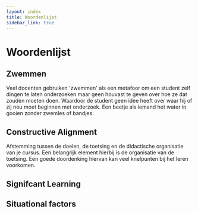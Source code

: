 ```yaml
---
layout: index
title: Woordenlijst
sidebar_link: true
---
```


# Woordenlijst

## Zwemmen
Veel docenten gebruiken 'zwemmen' als een metafoor om een student zelf dingen te laten onderzoeken maar geen houvast te geven over hoe ze dat zouden moeten doen. Waardoor de student geen idee heeft over waar hij of zij nou moet beginnen met onderzoek. Een beetje als iemand het water in gooien zonder zwemles of bandjes.

## Constructive Alignment
Afstemming tussen de doelen, de toetsing en de didactische organisatie van je cursus. Een belangrijk element hierbij is de organisatie van de toetsing. Een goede doordenking hiervan kan veel knelpunten bij het leren voorkomen.

## Signifcant Learning

## Situational factors
